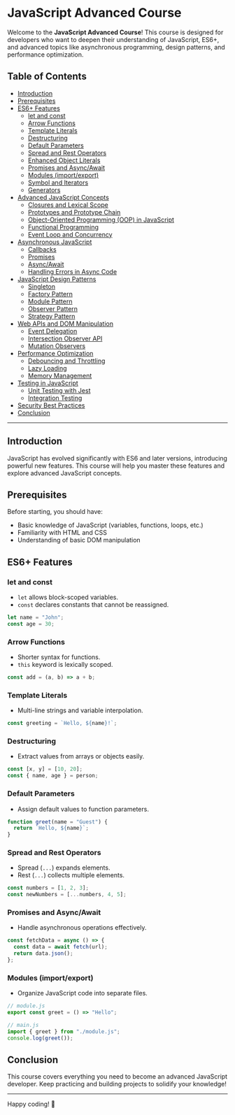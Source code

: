 # JavaScript Advanced Course

Welcome to the **JavaScript Advanced Course**! This course is designed for developers who want to deepen their understanding of JavaScript, ES6+, and advanced topics like asynchronous programming, design patterns, and performance optimization.

## Table of Contents
- [Introduction](#introduction)
- [Prerequisites](#prerequisites)
- [ES6+ Features](#es6-features)
  - [let and const](#let-and-const)
  - [Arrow Functions](#arrow-functions)
  - [Template Literals](#template-literals)
  - [Destructuring](#destructuring)
  - [Default Parameters](#default-parameters)
  - [Spread and Rest Operators](#spread-and-rest-operators)
  - [Enhanced Object Literals](#enhanced-object-literals)
  - [Promises and Async/Await](#promises-and-async-await)
  - [Modules (import/export)](#modules-importexport)
  - [Symbol and Iterators](#symbol-and-iterators)
  - [Generators](#generators)
- [Advanced JavaScript Concepts](#advanced-javascript-concepts)
  - [Closures and Lexical Scope](#closures-and-lexical-scope)
  - [Prototypes and Prototype Chain](#prototypes-and-prototype-chain)
  - [Object-Oriented Programming (OOP) in JavaScript](#object-oriented-programming-oop-in-javascript)
  - [Functional Programming](#functional-programming)
  - [Event Loop and Concurrency](#event-loop-and-concurrency)
- [Asynchronous JavaScript](#asynchronous-javascript)
  - [Callbacks](#callbacks)
  - [Promises](#promises)
  - [Async/Await](#asyncawait)
  - [Handling Errors in Async Code](#handling-errors-in-async-code)
- [JavaScript Design Patterns](#javascript-design-patterns)
  - [Singleton](#singleton)
  - [Factory Pattern](#factory-pattern)
  - [Module Pattern](#module-pattern)
  - [Observer Pattern](#observer-pattern)
  - [Strategy Pattern](#strategy-pattern)
- [Web APIs and DOM Manipulation](#web-apis-and-dom-manipulation)
  - [Event Delegation](#event-delegation)
  - [Intersection Observer API](#intersection-observer-api)
  - [Mutation Observers](#mutation-observers)
- [Performance Optimization](#performance-optimization)
  - [Debouncing and Throttling](#debouncing-and-throttling)
  - [Lazy Loading](#lazy-loading)
  - [Memory Management](#memory-management)
- [Testing in JavaScript](#testing-in-javascript)
  - [Unit Testing with Jest](#unit-testing-with-jest)
  - [Integration Testing](#integration-testing)
- [Security Best Practices](#security-best-practices)
- [Conclusion](#conclusion)

---

## Introduction
JavaScript has evolved significantly with ES6 and later versions, introducing powerful new features. This course will help you master these features and explore advanced JavaScript concepts.

## Prerequisites
Before starting, you should have:
- Basic knowledge of JavaScript (variables, functions, loops, etc.)
- Familiarity with HTML and CSS
- Understanding of basic DOM manipulation

## ES6+ Features

### let and const
- `let` allows block-scoped variables.
- `const` declares constants that cannot be reassigned.

```javascript
let name = "John";
const age = 30;
```

### Arrow Functions
- Shorter syntax for functions.
- `this` keyword is lexically scoped.

```javascript
const add = (a, b) => a + b;
```

### Template Literals
- Multi-line strings and variable interpolation.

```javascript
const greeting = `Hello, ${name}!`;
```

### Destructuring
- Extract values from arrays or objects easily.

```javascript
const [x, y] = [10, 20];
const { name, age } = person;
```

### Default Parameters
- Assign default values to function parameters.

```javascript
function greet(name = "Guest") {
  return `Hello, ${name}`;
}
```

### Spread and Rest Operators
- Spread (`...`) expands elements.
- Rest (`...`) collects multiple elements.

```javascript
const numbers = [1, 2, 3];
const newNumbers = [...numbers, 4, 5];
```

### Promises and Async/Await
- Handle asynchronous operations effectively.

```javascript
const fetchData = async () => {
  const data = await fetch(url);
  return data.json();
};
```

### Modules (import/export)
- Organize JavaScript code into separate files.

```javascript
// module.js
export const greet = () => "Hello";
```

```javascript
// main.js
import { greet } from "./module.js";
console.log(greet());
```

## Conclusion
This course covers everything you need to become an advanced JavaScript developer. Keep practicing and building projects to solidify your knowledge!

---

Happy coding! 🚀
